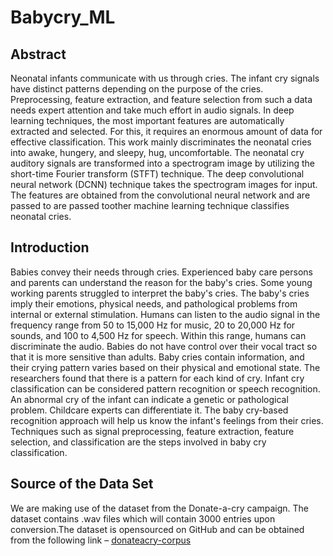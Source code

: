 # Babycry_ML

## Abstract
Neonatal infants communicate with us through cries. The infant cry signals have distinct patterns depending on the purpose of the cries. Preprocessing, feature extraction, and feature selection from such a data needs expert attention and take much effort in audio signals. In deep learning techniques, the most important features are automatically extracted and selected. For this, it requires an enormous amount of data for effective classification. This work mainly discriminates the neonatal cries into awake, hungery, and sleepy, hug, uncomfortable. The neonatal cry auditory signals are transformed into a spectrogram image by utilizing the short-time Fourier transform (STFT) technique. The deep convolutional neural network (DCNN) technique takes the spectrogram images for input. The features are obtained from the convolutional neural network and are passed to are passed toother machine learning technique classifies neonatal cries.

## Introduction
Babies convey their needs through cries. Experienced baby care persons and parents can understand the reason for the baby's cries. Some young working parents struggled to interpret the baby's cries. The baby's cries imply their emotions, physical needs, and pathological problems from internal or external stimulation. Humans can listen to the audio signal in the frequency range from 50 to 15,000 Hz for music, 20 to 20,000 Hz for sounds, and 100 to 4,500 Hz for speech. Within this range, humans can discriminate the audio. Babies do not have control over their vocal tract so that it is more sensitive than adults. Baby cries contain information, and their crying pattern varies based on their physical and emotional state. The researchers found that there is a pattern for each kind of cry. Infant cry classification can be considered pattern recognition or speech recognition. An abnormal cry of the infant can indicate a genetic or pathological problem. Childcare experts can differentiate it. The baby cry-based recognition approach will help us know the infant's feelings from their cries. Techniques such as signal preprocessing, feature extraction, feature selection, and classification are the steps involved in baby cry classification.

## Source of the Data Set
We are making use of the dataset from the Donate-a-cry campaign. The dataset contains .wav files which will contain 3000 entries upon conversion.The dataset is opensourced on GitHub and can be obtained from the following link –
[donateacry-corpus](https://github.com/gveres/donateacry-corpus)